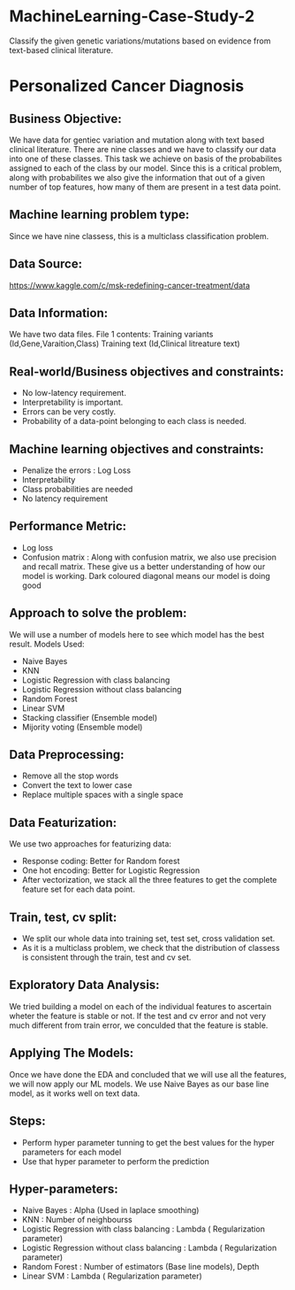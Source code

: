 # MachineLearning-Case-Study-2
Classify the given genetic variations/mutations based on evidence from text-based clinical literature.

# Personalized Cancer Diagnosis
## Business Objective:
  We have data for gentiec variation and mutation along with text based clinical literature. There are nine classes and we have to classify our data into one of these classes. This task we achieve on basis of the probabilites assigned to each of the class by our model. Since this is a critical problem, along with probabilites we also give the information that out of a given number of top features, how many of them are present in a test data point.
  
## Machine learning problem type:
  Since we have nine classess, this is a multiclass classification problem.

## Data Source:
  https://www.kaggle.com/c/msk-redefining-cancer-treatment/data

## Data Information:
  We have two data files.
  File 1 contents:
    Training variants (Id,Gene,Varaition,Class)
    Training text (Id,Clinical litreature text)
    
## Real-world/Business objectives and constraints:
  * No low-latency requirement.
  * Interpretability is important.
  * Errors can be very costly.
  * Probability of a data-point belonging to each class is needed.


## Machine learning objectives and constraints:
  * Penalize the errors : Log Loss
  * Interpretability
  * Class probabilities are needed
  * No latency requirement
  
## Performance Metric:
  * Log loss
  * Confusion matrix : Along with confusion matrix, we also use precision and recall matrix. These give us a better understanding
                       of how our model is working. Dark coloured diagonal means our model is doing good
  
## Approach to solve the problem:
  We will use a number of models here to see which model has the best result. 
  Models Used:
  * Naive Bayes
  * KNN
  * Logistic Regression with class balancing
  * Logistic Regression without class balancing
  * Random Forest
  * Linear SVM
  * Stacking classifier (Ensemble model)
  * Mijority voting (Ensemble model)
 
 ## Data Preprocessing:
  * Remove all the stop words
  * Convert the text to lower case
  * Replace multiple spaces with a single space
  
## Data Featurization:
  We use two approaches for featurizing data:
  * Response coding: Better for Random forest
  * One hot encoding: Better for Logistic Regression
  * After vectorization, we stack all the three features to get the complete feature set for each data point.
  
## Train, test, cv split:
  * We split our whole data into training set, test set, cross validation set.
  * As it is a multiclass problem, we check that the distribution of classess is consistent through the train, test and cv set.
  
## Exploratory Data Analysis:
  We tried building a model on each of the individual features to ascertain wheter the feature is stable or not.
  If the test and cv error and not very much different from train error, we conculded that the feature is stable.

## Applying The Models:
  Once we have done the EDA and concluded that we will use all the features, we will now apply our ML models.
  We use Naive Bayes as our base line model, as it works well on text data.
  ## Steps:
  * Perform hyper parameter tunning to get the best values for the hyper parameters for each model
  * Use that hyper parameter to perform the prediction
  
## Hyper-parameters:
  * Naive Bayes : Alpha (Used in laplace smoothing)
  * KNN : Number of neighbourss
  * Logistic Regression with class balancing : Lambda ( Regularization parameter)
  * Logistic Regression without class balancing : Lambda ( Regularization parameter)
  * Random Forest : Number of estimators (Base line models), Depth
  * Linear SVM : Lambda ( Regularization parameter)
  
